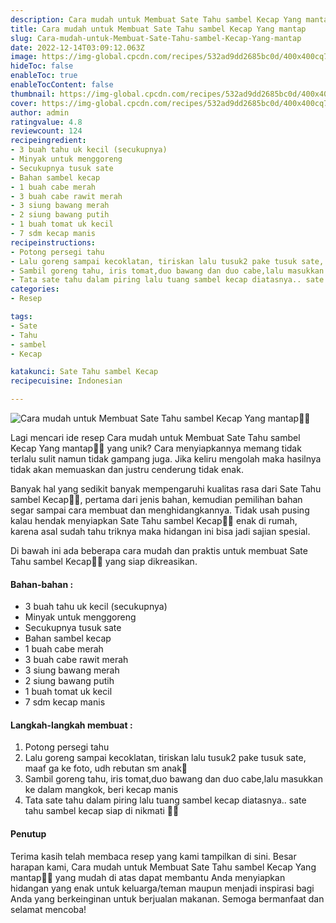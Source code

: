 ```yaml
---
description: Cara mudah untuk Membuat Sate Tahu sambel Kecap Yang mantap"
title: Cara mudah untuk Membuat Sate Tahu sambel Kecap Yang mantap
slug: Cara-mudah-untuk-Membuat-Sate-Tahu-sambel-Kecap-Yang-mantap
date: 2022-12-14T03:09:12.063Z
image: https://img-global.cpcdn.com/recipes/532ad9dd2685bc0d/400x400cq70/photo.jpg
hideToc: false
enableToc: true
enableTocContent: false
thumbnail: https://img-global.cpcdn.com/recipes/532ad9dd2685bc0d/400x400cq70/photo.jpg
cover: https://img-global.cpcdn.com/recipes/532ad9dd2685bc0d/400x400cq70/photo.jpg
author: admin
ratingvalue: 4.8
reviewcount: 124
recipeingredient:
- 3 buah tahu uk kecil (secukupnya)
- Minyak untuk menggoreng
- Secukupnya tusuk sate
- Bahan sambel kecap
- 1 buah cabe merah
- 3 buah cabe rawit merah
- 3 siung bawang merah
- 2 siung bawang putih
- 1 buah tomat uk kecil
- 7 sdm kecap manis
recipeinstructions:
- Potong persegi tahu
- Lalu goreng sampai kecoklatan, tiriskan lalu tusuk2 pake tusuk sate, maaf ga ke foto, udh rebutan sm anak🙈
- Sambil goreng tahu, iris tomat,duo bawang dan duo cabe,lalu masukkan ke dalam mangkok, beri kecap manis
- Tata sate tahu dalam piring lalu tuang sambel kecap diatasnya.. sate tahu sambel kecap siap di nikmati 🥰🥰
categories:
- Resep

tags:
- Sate
- Tahu
- sambel
- Kecap

katakunci: Sate Tahu sambel Kecap
recipecuisine: Indonesian

---
```


![Cara mudah untuk Membuat Sate Tahu sambel Kecap Yang mantap👩‍🍳](https://img-global.cpcdn.com/recipes/532ad9dd2685bc0d/400x400cq70/photo.jpg)

Lagi mencari ide resep Cara mudah untuk Membuat Sate Tahu sambel Kecap Yang mantap👩‍🍳 yang unik? Cara menyiapkannya memang tidak terlalu sulit namun tidak gampang juga. Jika keliru mengolah maka hasilnya tidak akan memuaskan dan justru cenderung tidak enak.

Banyak hal yang sedikit banyak mempengaruhi kualitas rasa dari Sate Tahu sambel Kecap👩‍🍳, pertama dari jenis bahan, kemudian pemilihan bahan segar sampai cara membuat dan menghidangkannya. Tidak usah pusing kalau hendak menyiapkan Sate Tahu sambel Kecap👩‍🍳 enak di rumah, karena asal sudah tahu triknya maka hidangan ini bisa jadi sajian spesial.

Di bawah ini ada beberapa cara mudah dan praktis untuk membuat Sate Tahu sambel Kecap👩‍🍳 yang siap dikreasikan.

<!--inarticleads1-->

#### Bahan-bahan :

- 3 buah tahu uk kecil (secukupnya)
- Minyak untuk menggoreng
- Secukupnya tusuk sate
- Bahan sambel kecap
- 1 buah cabe merah
- 3 buah cabe rawit merah
- 3 siung bawang merah
- 2 siung bawang putih
- 1 buah tomat uk kecil
- 7 sdm kecap manis

<!--inarticleads2-->

#### Langkah-langkah membuat :

1. Potong persegi tahu
1. Lalu goreng sampai kecoklatan, tiriskan lalu tusuk2 pake tusuk sate, maaf ga ke foto, udh rebutan sm anak🙈
1. Sambil goreng tahu, iris tomat,duo bawang dan duo cabe,lalu masukkan ke dalam mangkok, beri kecap manis
1. Tata sate tahu dalam piring lalu tuang sambel kecap diatasnya.. sate tahu sambel kecap siap di nikmati 🥰🥰

#### Penutup

Terima kasih telah membaca resep yang kami tampilkan di sini. Besar harapan kami, Cara mudah untuk Membuat Sate Tahu sambel Kecap Yang mantap👩‍🍳 yang mudah di atas dapat membantu Anda menyiapkan hidangan yang enak untuk keluarga/teman maupun menjadi inspirasi bagi Anda yang berkeinginan untuk berjualan makanan. Semoga bermanfaat dan selamat mencoba!